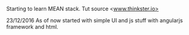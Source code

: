 Starting to learn MEAN stack.
Tut source <www.thinkster.io>

23/12/2016
As of now started with simple UI and js stuff with angularjs framework and html.

